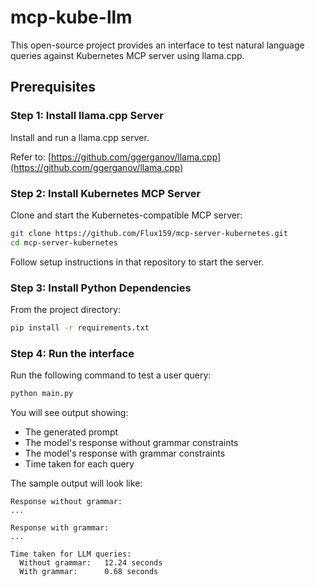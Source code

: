 # mcp-kube-llm
This open-source project provides an interface to test natural language queries against Kubernetes MCP server using llama.cpp.

## Prerequisites

### Step 1: Install llama.cpp Server
Install and run a llama.cpp server. 

Refer to: [https://github.com/ggerganov/llama.cpp](https://github.com/ggerganov/llama.cpp)

### Step 2: Install Kubernetes MCP Server
Clone and start the Kubernetes-compatible MCP server:

```bash
git clone https://github.com/Flux159/mcp-server-kubernetes.git
cd mcp-server-kubernetes
```
Follow setup instructions in that repository to start the server.

### Step 3: Install Python Dependencies
From the project directory:

```bash
pip install -r requirements.txt
```

### Step 4: Run the interface
Run the following command to test a user query:

```bash
python main.py
```
You will see output showing:
- The generated prompt
- The model's response without grammar constraints
- The model's response with grammar constraints
- Time taken for each query

The sample output will look like:

```
Response without grammar:
...

Response with grammar:
...

Time taken for LLM queries:
  Without grammar:   12.24 seconds
  With grammar:      0.68 seconds
```